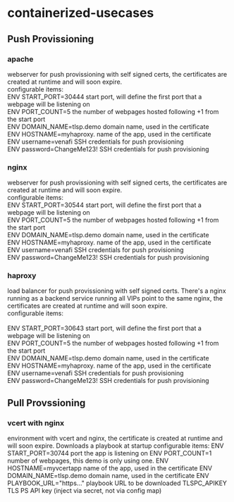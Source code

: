 # containerized-usecases

## Push Provissioning
### apache 
webserver for push provissioning with self signed certs, the certificates are created at runtime and will soon expire.<br>
  configurable items:<br>
    ENV START_PORT=30444          start port, will define the first port that a webpage will be listening on<br>
    ENV PORT_COUNT=5              the number of webpages hosted following +1 from the start port<br>
    ENV DOMAIN_NAME=tlsp.demo     domain name, used in the certificate<br>
    ENV HOSTNAME=myhaproxy.       name of the app, used in the certificate<br>
    ENV username=venafi           SSH credentials for push provisioning<br>
    ENV password=ChangeMe123!     SSH credentials for push provisioning<br>

### nginx
webserver for push provissioning with self signed certs, the certificates are created at runtime and will soon expire.<br>
  configurable items:<br>
    ENV START_PORT=30544          start port, will define the first port that a webpage will be listening on<br>
    ENV PORT_COUNT=5              the number of webpages hosted following +1 from the start port<br>
    ENV DOMAIN_NAME=tlsp.demo     domain name, used in the certificate<br>
    ENV HOSTNAME=myhaproxy.       name of the app, used in the certificate<br>
    ENV username=venafi           SSH credentials for push provisioning<br>
    ENV password=ChangeMe123!     SSH credentials for push provisioning<br>

### haproxy
load balancer for push provissioning with self signed certs. There's a nginx running as a backend service running all VIPs point to the same nginx, the certificates are created at runtime and will soon expire.<br>
  configurable items:<br>   
    ENV START_PORT=30643          start port, will define the first port that a webpage will be listening on<br>
    ENV PORT_COUNT=5              the number of webpages hosted following +1 from the start port<br>
    ENV DOMAIN_NAME=tlsp.demo     domain name, used in the certificate<br>
    ENV HOSTNAME=myhaproxy.       name of the app, used in the certificate<br>
    ENV username=venafi           SSH credentials for push provisioning<br>
    ENV password=ChangeMe123!     SSH credentials for push provisioning<br>

## Pull Provssioning
### vcert with nginx
environment with vcert and nginx, the certificate is created at runtime and will soon expire. Downloads a playbook at startup
  configurable items:
    ENV START_PORT=30744          port the app is listening on
    ENV PORT_COUNT=1              number of webpages, this demo is only using one.
    ENV HOSTNAME=myvcertapp       name of the app, used in the certificate
    ENV DOMAIN_NAME=tlsp.demo     domain name, used in the certificate
    ENV PLAYBOOK_URL="https..."   playbook URL to be downloaded 
    TLSPC_APIKEY                  TLS PS API key (inject via secret, not via config map)

